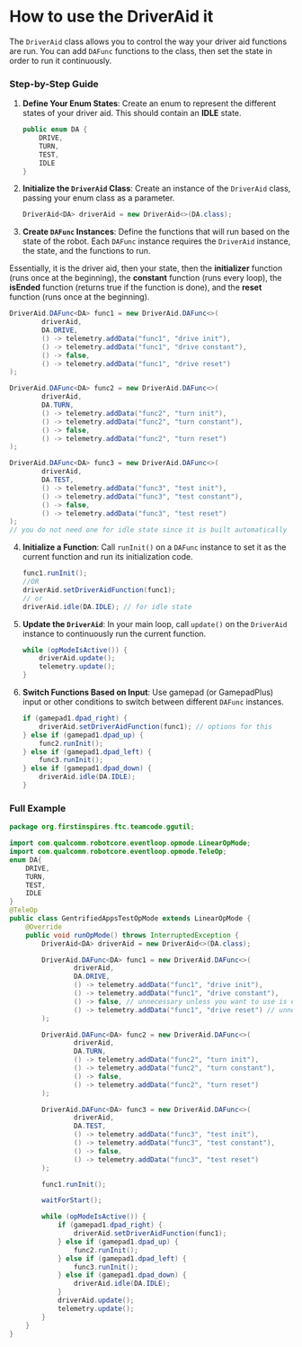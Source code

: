 # How to use the DriverAid it

The `DriverAid` class allows you to control the way your driver aid functions are run. You can add `DAFunc` functions to the class, then set the state in order to run it continuously.

### Step-by-Step Guide

1. **Define Your Enum States**: Create an enum to represent the different states of your driver aid. This should contain an **IDLE** state.

    ```java
    public enum DA {
        DRIVE,
        TURN,
        TEST,
        IDLE
    }
    ```

2. **Initialize the `DriverAid` Class**: Create an instance of the `DriverAid` class, passing your enum class as a parameter.

    ```java
    DriverAid<DA> driverAid = new DriverAid<>(DA.class);
    ```

3. **Create `DAFunc` Instances**: Define the functions that will run based on the state of the robot. Each `DAFunc` instance requires the `DriverAid` instance, the state, and the functions to run.

Essentially, it is the driver aid, then your state, then the **initializer** function (runs once at the beginning), the **constant** function (runs every loop), the **isEnded** function (returns true if the function is done), and the **reset** function (runs once at the beginning).

```java
DriverAid.DAFunc<DA> func1 = new DriverAid.DAFunc<>(
        driverAid,
        DA.DRIVE,
        () -> telemetry.addData("func1", "drive init"),
        () -> telemetry.addData("func1", "drive constant"),
        () -> false,
        () -> telemetry.addData("func1", "drive reset")
);

DriverAid.DAFunc<DA> func2 = new DriverAid.DAFunc<>(
        driverAid,
        DA.TURN,
        () -> telemetry.addData("func2", "turn init"),
        () -> telemetry.addData("func2", "turn constant"),
        () -> false,
        () -> telemetry.addData("func2", "turn reset")
);

DriverAid.DAFunc<DA> func3 = new DriverAid.DAFunc<>(
        driverAid,
        DA.TEST,
        () -> telemetry.addData("func3", "test init"),
        () -> telemetry.addData("func3", "test constant"),
        () -> false,
        () -> telemetry.addData("func3", "test reset")
);
// you do not need one for idle state since it is built automatically
```

4. **Initialize a Function**: Call `runInit()` on a `DAFunc` instance to set it as the current function and run its initialization code.

    ```java
    func1.runInit();
   //OR
    driverAid.setDriverAidFunction(func1);
   // or
   driverAid.idle(DA.IDLE); // for idle state
    ```

5. **Update the `DriverAid`**: In your main loop, call `update()` on the `DriverAid` instance to continuously run the current function.

    ```java
    while (opModeIsActive()) {
        driverAid.update();
        telemetry.update();
    }
    ```

6. **Switch Functions Based on Input**: Use gamepad (or GamepadPlus) input or other conditions to switch between different `DAFunc` instances.

    ```java
    if (gamepad1.dpad_right) {
        driverAid.setDriverAidFunction(func1); // options for this
    } else if (gamepad1.dpad_up) {
        func2.runInit();
    } else if (gamepad1.dpad_left) {
        func3.runInit();
    } else if (gamepad1.dpad_down) {
        driverAid.idle(DA.IDLE);
    }
    ```

### Full Example

```java
package org.firstinspires.ftc.teamcode.ggutil;

import com.qualcomm.robotcore.eventloop.opmode.LinearOpMode;
import com.qualcomm.robotcore.eventloop.opmode.TeleOp;
enum DA{
    DRIVE,
    TURN,
    TEST,
    IDLE
}
@TeleOp
public class GentrifiedAppsTestOpMode extends LinearOpMode {
    @Override
    public void runOpMode() throws InterruptedException {
        DriverAid<DA> driverAid = new DriverAid<>(DA.class);

        DriverAid.DAFunc<DA> func1 = new DriverAid.DAFunc<>(
                driverAid,
                DA.DRIVE,
                () -> telemetry.addData("func1", "drive init"),
                () -> telemetry.addData("func1", "drive constant"),
                () -> false, // unnecessary unless you want to use is ended
                () -> telemetry.addData("func1", "drive reset") // unnecessary unless you want to use reset
        );

        DriverAid.DAFunc<DA> func2 = new DriverAid.DAFunc<>(
                driverAid,
                DA.TURN,
                () -> telemetry.addData("func2", "turn init"),
                () -> telemetry.addData("func2", "turn constant"),
                () -> false,
                () -> telemetry.addData("func2", "turn reset")
        );

        DriverAid.DAFunc<DA> func3 = new DriverAid.DAFunc<>(
                driverAid,
                DA.TEST,
                () -> telemetry.addData("func3", "test init"),
                () -> telemetry.addData("func3", "test constant"),
                () -> false,
                () -> telemetry.addData("func3", "test reset")
        );

        func1.runInit();

        waitForStart();

        while (opModeIsActive()) {
            if (gamepad1.dpad_right) {
                driverAid.setDriverAidFunction(func1);
            } else if (gamepad1.dpad_up) {
                func2.runInit();
            } else if (gamepad1.dpad_left) {
                func3.runInit();
            } else if (gamepad1.dpad_down) {
                driverAid.idle(DA.IDLE);
            }
            driverAid.update();
            telemetry.update();
        }
    }
}
```